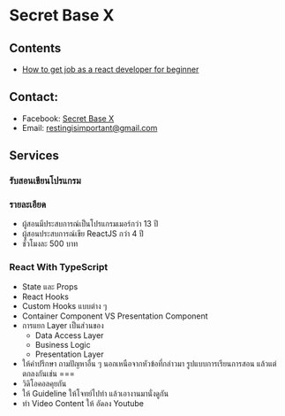 # Secret Base X

## Contents

- [How to get job as a react developer for beginner](https://github.com/secret-base-x/how-get-get-job-as-a-react-developer-for-beginner)

## Contact: 

- Facebook: [Secret Base X](https://www.facebook.com/profile.php?id=100089440093270)
- Email: restingisimportant@gmail.com

## Services

### รับสอนเขียนโปรแกรม

### รายละเอียด 
- ผู้สอนมีประสบการณ์เป็นโปรแกรมเมอร์กว่า 13 ปี
- ผู้สอนประสบการณ์เขีย ReactJS กว่า 4 ปี
- ชั่วโมงละ 500 บาท

### React With TypeScript

- State และ Props
- React Hooks
- Custom Hooks แบบต่าง ๆ
- Container Component VS Presentation Component
- การแยก Layer เป็นส่วนของ
  - Data Access Layer
  - Business Logic
  - Presentation Layer
- ให้คำปรึกษา ถามปัญหาอื่น ๆ นอกเหนือจากหัวข้อที่กล่าวมา
รูปแบบการเรียนการสอน แล้วแต่ตกลงกันเช่น
===
- วิดิโอคอลคุยกัน
- ให้ Guideline ให้โจทย์ไปทำ แล้วเอางานมานั่งดูกัน
- ทำ Video Content ให้ อัดลง Youtube

